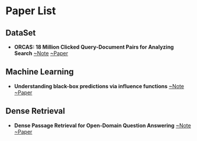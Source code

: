 # Paper List

## DataSet

- **ORCAS: 18 Million Clicked Query-Document Pairs for Analyzing Search** [~Note](./WeekPaper/2020_0831_0906.md)  [~Paper](https://arxiv.org/pdf/2006.05324.pdf)

## Machine Learning

- **Understanding black-box predictions via influence functions** [~Note](./WeekPaper/2020_0831_0906.md) [~Paper](https://arxiv.org/pdf/1703.04730.pdf)

## Dense Retrieval

- **Dense Passage Retrieval for Open-Domain Question Answering** [~Note](./WeekPaper/2020_0831_0906.md) [~Paper](https://arxiv.org/pdf/2004.04906.pdf)
